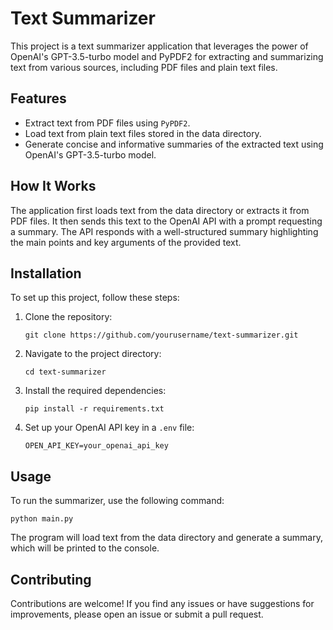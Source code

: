  <h1>Text Summarizer</h1>
    <p>
        This project is a text summarizer application that leverages the power of OpenAI's GPT-3.5-turbo model
        and PyPDF2 for extracting and summarizing text from various sources, including PDF files and plain text files.
    </p>

<h2>Features</h2>
    <ul>
        <li>Extract text from PDF files using <code>PyPDF2</code>.</li>
        <li>Load text from plain text files stored in the data directory.</li>
        <li>Generate concise and informative summaries of the extracted text using OpenAI's GPT-3.5-turbo model.</li>
    </ul>

 <h2>How It Works</h2>
    <p>
        The application first loads text from the data directory or extracts it from PDF files. It then sends this
        text to the OpenAI API with a prompt requesting a summary. The API responds with a well-structured summary
        highlighting the main points and key arguments of the provided text.
    </p>

   <h2>Installation</h2>
    <p>To set up this project, follow these steps:</p>
    <ol>
        <li>Clone the repository:</li>
        <pre><code>git clone https://github.com/yourusername/text-summarizer.git</code></pre>
        <li>Navigate to the project directory:</li>
        <pre><code>cd text-summarizer</code></pre>
        <li>Install the required dependencies:</li>
        <pre><code>pip install -r requirements.txt</code></pre>
        <li>Set up your OpenAI API key in a <code>.env</code> file:</li>
        <pre><code>OPEN_API_KEY=your_openai_api_key</code></pre>
    </ol>

<h2>Usage</h2>
    <p>
        To run the summarizer, use the following command:
    </p>
    <pre><code>python main.py</code></pre>
    <p>
        The program will load text from the data directory and generate a summary, which will be printed to the console.
    </p>

<h2>Contributing</h2>
    <p>
        Contributions are welcome! If you find any issues or have suggestions for improvements, please open an issue or
        submit a pull request.
    </p>
</body>

</html>
